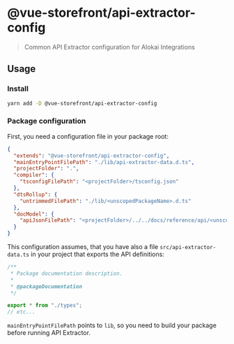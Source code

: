 # @vue-storefront/api-extractor-config

> Common API Extractor configuration for Alokai Integrations

## Usage

### Install

```bash
yarn add -D @vue-storefront/api-extractor-config
```

### Package configuration

First, you need a configuration file in your package root:

```json
{
  "extends": "@vue-storefront/api-extractor-config",
  "mainEntryPointFilePath": "./lib/api-extractor-data.d.ts",
  "projectFolder": ".",
  "compiler": {
    "tsconfigFilePath": "<projectFolder>/tsconfig.json"
  },
  "dtsRollup": {
    "untrimmedFilePath": "./lib/<unscopedPackageName>.d.ts"
  },
  "docModel": {
    "apiJsonFilePath": "<projectFolder>/../../docs/reference/api/<unscopedPackageName>.api.json"
  }
}
```

This configuration assumes, that you have also a file `src/api-extractor-data.ts` in your project that exports the API definitions:

```ts
/**
 * Package documentation description.
 *
 * @packageDocumentation
 */

export * from "./types";
// etc...
```

`mainEntryPointFilePath` points to `lib`, so you need to build your package before running API Extractor.
